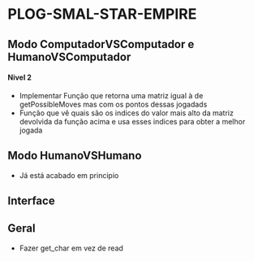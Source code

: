 # PLOG-SMAL-STAR-EMPIRE

## Modo ComputadorVSComputador e HumanoVSComputador

#### Nivel 2

* Implementar Função que retorna uma matriz igual à de getPossibleMoves mas com os pontos dessas jogadads
* Função que vê quais são os indices do valor mais alto da matriz devolvida da função acima e usa esses indices para obter a melhor jogada

## Modo HumanoVSHumano

* Já está acabado em principio

## Interface

## Geral

* Fazer get_char em vez de read
